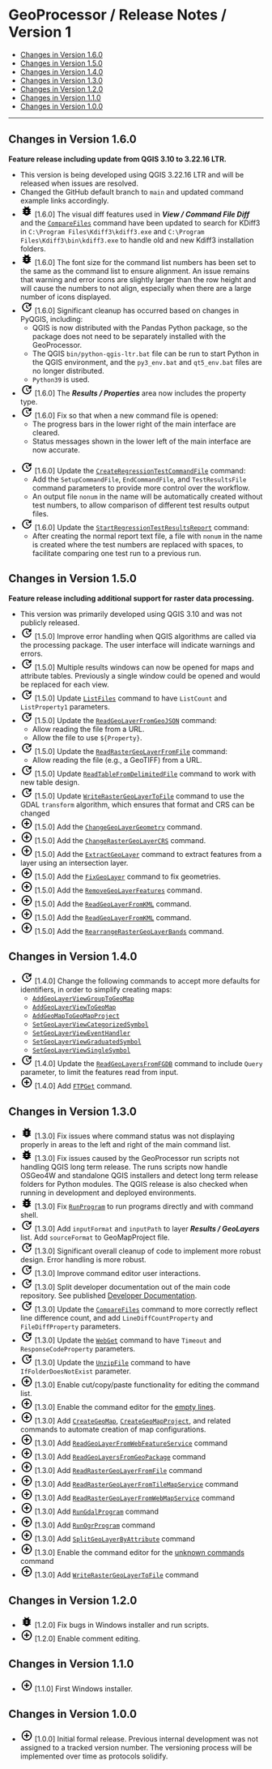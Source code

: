 # GeoProcessor / Release Notes / Version 1 #

*   [Changes in Version 1.6.0](#changes-in-version-160)
*   [Changes in Version 1.5.0](#changes-in-version-150)
*   [Changes in Version 1.4.0](#changes-in-version-140)
*   [Changes in Version 1.3.0](#changes-in-version-130)
*   [Changes in Version 1.2.0](#changes-in-version-120)
*   [Changes in Version 1.1.0](#changes-in-version-110)
*   [Changes in Version 1.0.0](#changes-in-version-100)

----------

## Changes in Version 1.6.0 ##

**Feature release including update from QGIS 3.10 to 3.22.16 LTR.**

*   This version is being developed using QGIS 3.22.16 LTR and will be released when issues are resolved.
*   Changed the GitHub default branch to `main` and updated command example links accordingly.
*   ![bug](bug.png) [1.6.0] The visual diff features used in ***View / Command File Diff*** and the
    [`CompareFiles`](../command-ref/CompareFiles/CompareFiles.md) command have been updated to
    search for KDiff3 in `C:\Program Files\Kdiff3\kdiff3.exe` and
    `C:\Program Files\Kdiff3\bin\kdiff3.exe` to handle old and new Kdiff3 installation folders.
*   ![bug](bug.png) [1.6.0] The font size for the command list numbers has been set to the same
    as the command list to ensure alignment.
    An issue remains that warning and error icons are slightly larger than the row height and will
    cause the numbers to not align, especially when there are a large number of icons displayed.
*   ![change](change.png) [1.6.0] Significant cleanup has occurred based on changes in PyQGIS,
    including:
    +   QGIS is now distributed with the Pandas Python package,
        so the package does not need to be separately installed with the GeoProcessor.
    +   The QGIS `bin/python-qgis-ltr.bat` file can be run to start Python in the QGIS environment,
        and the `py3_env.bat` and `qt5_env.bat` files are no longer distributed.
    +   `Python39` is used.
*   ![change](change.png) [1.6.0] The ***Results / Properties*** area now includes the property type.
*   ![change](change.png) [1.6.0] Fix so that when a new command file is opened:
    +   The progress bars in the lower right of the main interface are cleared.
    +   Status messages shown in the lower left of the main interface are now accurate.
+   ![change](change.png) [1.6.0] Update the [`CreateRegressionTestCommandFile`](../command-ref/CreateRegressionTestCommandFile/CreateRegressionTestCommandFile.md) command:
    +   Add the `SetupCommandFile`, `EndCommandFile`, and `TestResultsFile` command parameters to provide more
        control over the workflow.
    +   An output file `nonum` in the name will be automatically created without test numbers,
        to allow comparison of different test results output files.
+   ![change](change.png) [1.6.0] Update the [`StartRegressionTestResultsReport`](../command-ref/StartRegressionTestResultsReport/StartRegressionTestResultsReport.md) command:
    +   After creating the normal report text file, a file with `nonum` in the name is created
        where the test numbers are replaced with spaces, to facilitate comparing one test run to a previous run.

## Changes in Version 1.5.0 ##

**Feature release including additional support for raster data processing.**

*   This version was primarily developed using QGIS 3.10 and was not publicly released.
*   ![change](change.png) [1.5.0] Improve error handling when QGIS algorithms are called via the processing package.
    The user interface will indicate warnings and errors.
*   ![change](change.png) [1.5.0] Multiple results windows can now be opened for maps and attribute tables.
    Previously a single window could be opened and would be replaced for each view.
*   ![change](change.png) [1.5.0] Update [`ListFiles`](../command-ref/ListFiles/ListFiles.md)
    command to have `ListCount` and `ListProperty1` parameters.
*   ![change](change.png) [1.5.0] Update the [`ReadGeoLayerFromGeoJSON`](../command-ref/ReadGeoLayerFromGeoJSON/ReadGeoLayerFromGeoJSON.md) command:
    +   Allow reading the file from a URL.
    +   Allow the file to use `${Property}`.
*   ![change](change.png) [1.5.0] Update the [`ReadRasterGeoLayerFromFile`](../command-ref/ReadRasterGeoLayerFromFile/ReadRasterGeoLayerFromFile.md) command:
    +   Allow reading the file (e.g., a GeoTIFF) from a URL.
*   ![change](change.png) [1.5.0] Update [`ReadTableFromDelimitedFile`](../command-ref/ReadTableFromDelimitedFile/ReadTableFromDelimitedFile.md)
    command to work with new table design.
*   ![change](change.png) [1.5.0] Update [`WriteRasterGeoLayerToFile`](../command-ref/WriteRasterGeoLayerToFile/WriteRasterGeoLayerToFile.md)
    command to use the GDAL `transform` algorithm, which ensures that format and CRS can be changed
*   ![new](new.png) [1.5.0] Add the [`ChangeGeoLayerGeometry`](../command-ref/ChangeGeoLayerGeometry/ChangeGeoLayerGeometry.md) command.
*   ![new](new.png) [1.5.0] Add the [`ChangeRasterGeoLayerCRS`](../command-ref/ChangeRasterGeoLayerCRS/ChangeRasterGeoLayerCRS.md) command.
*   ![new](new.png) [1.5.0] Add the [`ExtractGeoLayer`](../command-ref/ExtractGeoLayer/ExtractGeoLayer.md) command to extract features from a layer using an intersection layer.
*   ![new](new.png) [1.5.0] Add the [`FixGeoLayer`](../command-ref/FixGeoLayer/FixGeoLayer.md) command to fix geometries.
*   ![new](new.png) [1.5.0] Add the [`RemoveGeoLayerFeatures`](../command-ref/RemoveGeoLayerFeatures/RemoveGeoLayerFeatures.md) command.
*   ![new](new.png) [1.5.0] Add the [`ReadGeoLayerFromKML`](../command-ref/ReadGeoLayerFromKML/ReadGeoLayerFromKML.md) command.
*   ![new](new.png) [1.5.0] Add the [`ReadGeoLayerFromKML`](../command-ref/ReadGeoLayerFromKML/ReadGeoLayerFromKML.md) command.
*   ![new](new.png) [1.5.0] Add the [`RearrangeRasterGeoLayerBands`](../command-ref/RearrangeRasterGeoLayerBands/RearrangeRasterGeoLayerBands.md) command.

## Changes in Version 1.4.0 ##

*   ![change](change.png) [1.4.0] Change the following commands to accept more defaults for identifiers,
    in order to simplify creating maps:
    +   [`AddGeoLayerViewGroupToGeoMap`](../command-ref/AddGeoLayerViewGroupToGeoMap/AddGeoLayerViewGroupToGeoMap.md)
    +   [`AddGeoLayerViewToGeoMap`](../command-ref/AddGeoLayerViewToGeoMap/AddGeoLayerViewToGeoMap.md)
    +   [`AddGeoMapToGeoMapProject`](../command-ref/AddGeoMapToGeoMapProject/AddGeoMapToGeoMapProject.md)
    +   [`SetGeoLayerViewCategorizedSymbol`](../command-ref/SetGeoLayerViewCategorizedSymbol/SetGeoLayerViewCategorizedSymbol.md)
    +   [`SetGeoLayerViewEventHandler`](../command-ref/SetGeoLayerViewEventHandler/SetGeoLayerViewEventHandler.md)
    +   [`SetGeoLayerViewGraduatedSymbol`](../command-ref/SetGeoLayerViewGraduatedSymbol/SetGeoLayerViewGraduatedSymbol.md)
    +   [`SetGeoLayerViewSingleSymbol`](../command-ref/SetGeoLayerViewSingleSymbol/SetGeoLayerViewSingleSymbol.md)
*   ![change](change.png) [1.4.0] Update the
    [`ReadGeoLayersFromFGDB`](../command-ref/ReadGeoLayersFromFGDB/ReadGeoLayersFromFGDB.md) command
    to include `Query` parameter, to limit the features read from input.
*   ![new](new.png) [1.4.0] Add [`FTPGet`](../command-ref/FTPGet/FTPGet.md) command.

## Changes in Version 1.3.0 ##

*   ![bug](bug.png) [1.3.0] Fix issues where command status was not displaying properly in
    areas to the left and right of the main command list.
*   ![bug](bug.png) [1.3.0] Fix issues caused by the GeoProcessor run scripts not handling QGIS long term release.
    The runs scripts now handle OSGeo4W and standalone QGIS installers and detect long term release folders
    for Python modules.  The QGIS release is also checked when running in development and deployed environments.
*   ![bug](bug.png) [1.3.0] Fix [`RunProgram`](../command-ref/RunProgram/RunProgram.md) to run programs
    directly and with command shell.
*   ![change](change.png) [1.3.0] Add `inputFormat` and `inputPath` to layer ***Results / GeoLayers*** list.
    Add `sourceFormat` to GeoMapProject file.
*   ![change](change.png) [1.3.0] Significant overall cleanup of code to implement more robust design.
    Error handling is more robust.
*   ![change](change.png) [1.3.0] Improve command editor user interactions.
*   ![change](change.png) [1.3.0] Split developer documentation out of the main code repository.
    See published [Developer Documentation](http://software.openwaterfoundation.org/geoprocessor/latest/doc-dev/).
*   ![change](change.png) [1.3.0] Update the [`CompareFiles`](../command-ref/CompareFiles/CompareFiles.md)
    command to more correctly reflect line difference count,
    and add `LineDiffCountProperty` and `FileDiffProperty` parameters.
*   ![change](change.png) [1.3.0] Update the [`WebGet`](../command-ref/WebGet/WebGet.md) command to have
    `Timeout` and `ResponseCodeProperty` parameters.
*   ![change](change.png) [1.3.0] Update the [`UnzipFile`](../command-ref/UnzipFile/UnzipFile.md) command to have
    `IfFolderDoesNotExist` parameter.
*   ![new](new.png) [1.3.0] Enable cut/copy/paste functionality for editing the command list.
*   ![new](new.png) [1.3.0] Enable the command editor for the [empty lines](../command-ref/Blank/Blank.md).
*   ![new](new.png) [1.3.0] Add [`CreateGeoMap`](../command-ref/CreateGeoMap/CreateGeoMap.md),
    [`CreateGeoMapProject`](../command-ref/CreateGeoMapProject/CreateGeoMapProject.md), and related commands
    to automate creation of map configurations.
*   ![new](new.png) [1.3.0] Add [`ReadGeoLayerFromWebFeatureService`](../command-ref/ReadGeoLayerFromWebFeatureService/ReadGeoLayerFromWebFeatureService.md) command
*   ![new](new.png) [1.3.0] Add [`ReadGeoLayersFromGeoPackage`](../command-ref/ReadGeoLayersFromGeoPackage/ReadGeoLayersFromGeoPackage.md) command
*   ![new](new.png) [1.3.0] Add [`ReadRasterGeoLayerFromFile`](../command-ref/ReadRasterGeoLayerFromFile/ReadRasterGeoLayerFromFile.md) command
*   ![new](new.png) [1.3.0] Add [`ReadRasterGeoLayerFromTileMapService`](../command-ref/ReadRasterGeoLayerFromTileMapService/ReadRasterGeoLayerFromTileMapService.md) command
*   ![new](new.png) [1.3.0] Add [`ReadRasterGeoLayerFromWebMapService`](../command-ref/ReadRasterGeoLayerFromWebMapService/ReadRasterGeoLayerFromWebMapService.md) command
*   ![new](new.png) [1.3.0] Add [`RunGdalProgram`](../command-ref/RunGdalProgram/RunGdalProgram.md) command
*   ![new](new.png) [1.3.0] Add [`RunOgrProgram`](../command-ref/RunOgrProgram/RunOgrProgram.md) command
*   ![new](new.png) [1.3.0] Add [`SplitGeoLayerByAttribute`](../command-ref/SplitGeoLayerByAttribute/SplitGeoLayerByAttribute.md) command
*   ![new](new.png) [1.3.0] Enable the command editor for the [unknown commands](../command-ref/UnknownCommand/UnknownCommand.md) command
*   ![new](new.png) [1.3.0] Add [`WriteRasterGeoLayerToFile`](../command-ref/WriteRasterGeoLayerToFile/WriteRasterGeoLayerToFile.md) command

## Changes in Version 1.2.0 ##

*   ![new](bug.png) [1.2.0] Fix bugs in Windows installer and run scripts.
*   ![new](new.png) [1.2.0] Enable comment editing.

## Changes in Version 1.1.0 ##

*   ![new](new.png) [1.1.0] First Windows installer.

## Changes in Version 1.0.0 ##

*   ![new](new.png) [1.0.0] Initial formal release.
    Previous internal development was not assigned to a tracked version number.
    The versioning process will be implemented over time as protocols solidify.

